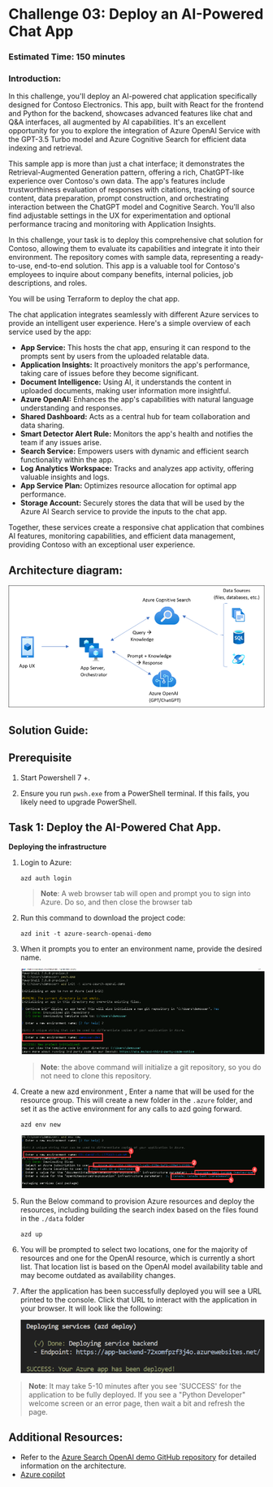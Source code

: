 # Challenge 03:  Deploy an AI-Powered Chat App 

### Estimated Time: 150 minutes

### Introduction:

In this challenge, you'll deploy an AI-powered chat application specifically designed for Contoso Electronics. This app, built with React for the frontend and Python for the backend, showcases advanced features like chat and Q&A interfaces, all augmented by AI capabilities. It's an excellent opportunity for you to explore the integration of Azure OpenAI Service with the GPT-3.5 Turbo model and Azure Cognitive Search for efficient data indexing and retrieval.

This sample app is more than just a chat interface; it demonstrates the Retrieval-Augmented Generation pattern, offering a rich, ChatGPT-like experience over Contoso's own data. The app's features include trustworthiness evaluation of responses with citations, tracking of source content, data preparation, prompt construction, and orchestrating interaction between the ChatGPT model and Cognitive Search. You'll also find adjustable settings in the UX for experimentation and optional performance tracing and monitoring with Application Insights.

In this challenge, your task is to deploy this comprehensive chat solution for Contoso, allowing them to evaluate its capabilities and integrate it into their environment. The repository comes with sample data, representing a ready-to-use, end-to-end solution. This app is a valuable tool for Contoso's employees to inquire about company benefits, internal policies, job descriptions, and roles.

You will be using Terraform to deploy the chat app. 

The chat application integrates seamlessly with different Azure services to provide an intelligent user experience. Here's a simple overview of each service used by the app:

- **App Service:** This hosts the chat app, ensuring it can respond to the prompts sent by users from the uploaded relatable data.
- **Application Insights:** It proactively monitors the app's performance, taking care of issues before they become significant.
- **Document Intelligence:** Using AI, it understands the content in uploaded documents, making user information more insightful.
- **Azure OpenAI:** Enhances the app's capabilities with natural language understanding and responses.
- **Shared Dashboard:** Acts as a central hub for team collaboration and data sharing.
- **Smart Detector Alert Rule:** Monitors the app's health and notifies the team if any issues arise.
- **Search Service:** Empowers users with dynamic and efficient search functionality within the app.
- **Log Analytics Workspace:** Tracks and analyzes app activity, offering valuable insights and logs.
- **App Service Plan:** Optimizes resource allocation for optimal app performance.
- **Storage Account:** Securely stores the data that will be used by the Azure AI Search service to provide the inputs to the chat app.

Together, these services create a responsive chat application that combines AI features, monitoring capabilities, and efficient data management, providing Contoso with an exceptional user experience.


## Architecture diagram:

![](../media/appcomponents.png)

## Solution Guide:

## Prerequisite
   
1. Start Powershell 7 +.
   
2. Ensure you run `pwsh.exe` from a PowerShell terminal. If this fails, you likely need to upgrade PowerShell.

## Task 1: Deploy the  AI-Powered Chat App.

**Deploying the infrastructure**

1. Login to Azure:

   ```
   azd auth login
   ```

   >**Note**: A web browser tab will open and prompt you to sign into Azure. Do so, and then close the browser tab

2. Run this command to download the project code:

   ```
   azd init -t azure-search-openai-demo
   ```
3. When it prompts you to enter an environment name, provide the desired name.

   ![](../media/env1.png)
   
   >**Note**: the above command will initialize a git repository, so you do not need to clone this repository.

5. Create a new azd environment , Enter a name that will be used for the resource group. This will create a new folder in the `.azure` folder, and set it as the active environment for any calls to azd going forward.

   ```
   azd env new
   ```

   ![](../media/env2.0.png)

   
6. Run the Below command to provision Azure resources and deploy the resources, including building the search index based on the files found in the `./data` folder

   ```
   azd up
   ```

7. You will be prompted to select two locations, one for the majority of resources and one for the OpenAI resource, which is currently a short list. That location list is based on the OpenAI model availability table and may become outdated as availability changes.

8. After the application has been successfully deployed you will see a URL printed to the console. Click that URL to interact with the application in your browser. It will look like the following:

   ![](../media/endpoint.png)
 
>**Note**: It may take 5-10 minutes after you see 'SUCCESS' for the application to be fully deployed. If you see a "Python Developer" welcome screen or an error page, then wait a bit and refresh the page.


## Additional Resources:

-  Refer to the  [Azure Search OpenAI demo GitHub repository](https://github.com/cmendible/azure-search-openai-demo) for detailed information on the architecture.
-  [Azure copilot](https://learn.microsoft.com/en-us/azure/copilot/overview)

